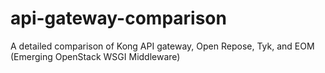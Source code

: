 # api-gateway-comparison
A detailed comparison of Kong API gateway, Open Repose, Tyk, and EOM (Emerging OpenStack WSGI Middleware)
